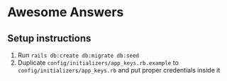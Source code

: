 # Awesome Answers

## Setup instructions

1. Run `rails db:create db:migrate db:seed`
2. Duplicate `config/initializers/app_keys.rb.example` to `config/initializers/app_keys.rb` and put proper credentials inside it
